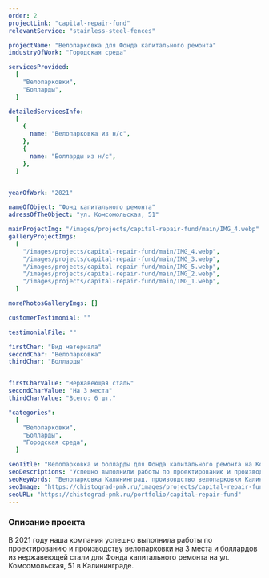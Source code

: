 ```yaml
---
order: 2
projectLink: "capital-repair-fund"
relevantService: "stainless-steel-fences"

projectName: "Велопарковка для Фонда капитального ремонта"
industryOfWork: "Городская среда"

servicesProvided:
  [
    "Велопарковки",
    "Болларды",
  ]

detailedServicesInfo:
  [
    {
      name: "Велопарковка из н/с",
    },
    {
      name: "Болларды из н/с",
    },
  ]


yearOfWork: "2021"

nameOfObject: "Фонд капитального ремонта"
adressOfTheObject: "ул. Комсомольская, 51"

mainProjectImg: "/images/projects/capital-repair-fund/main/IMG_4.webp"
galleryProjectImgs:
  [
    "/images/projects/capital-repair-fund/main/IMG_4.webp",
    "/images/projects/capital-repair-fund/main/IMG_3.webp",
    "/images/projects/capital-repair-fund/main/IMG_5.webp",
    "/images/projects/capital-repair-fund/main/IMG_2.webp",
    "/images/projects/capital-repair-fund/main/IMG_1.webp",
  ]

morePhotosGalleryImgs: []

customerTestimonial: ""

testimonialFile: ""

firstChar: "Вид материала"
secondChar: "Велопарковка"
thirdChar: "Болларды"


firstCharValue: "Нержавеющая сталь"
secondCharValue: "На 3 места"
thirdCharValue: "Всего: 6 шт."

"categories":
  [
    "Велопарковки",
    "Болларды",
    "Городская среда",
  ]

seoTitle: "Велопарковка и болларды для Фонда капитального ремонта на Комсомольской | Чистоград ПМК"
seoDescriptions: "Успешно выполнили работы по проектированию и производству велопарковки и боллардов из нержавеющей стали для Фонда капитального ремонта в Калининграде на ул. Комсомольская, 51."
seoKeyWords: "Велопарковка Калининград, произовдство велопарковки Калининград, производство отбойников Калининград, производство боллардов Калининград, отбойники Калининград, болларды из нержавеющей стали, велопарковка из нержавейки"
seoImage: "https://chistograd-pmk.ru/images/projects/capital-repair-fund/mini-img/IMG_1.webp"
seoURL: "https://chistograd-pmk.ru/portfolio/capital-repair-fund"
---
```


### Описание проекта

В 2021 году наша компания успешно выполнила работы по проектированию и производству велопарковки на 3 места и боллардов из нержавеющей стали для Фонда капитального ремонта на ул. Комсомольская, 51 в Калининграде.

